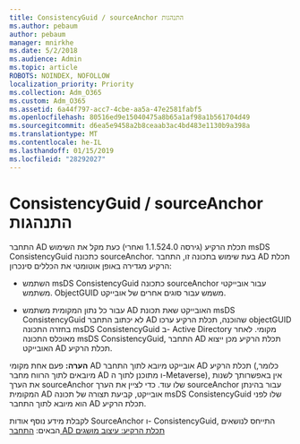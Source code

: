 ```yaml
---
title: ConsistencyGuid / sourceAnchor התנהגות
ms.author: pebaum
author: pebaum
manager: mnirkhe
ms.date: 5/2/2018
ms.audience: Admin
ms.topic: article
ROBOTS: NOINDEX, NOFOLLOW
localization_priority: Priority
ms.collection: Adm_O365
ms.custom: Adm_O365
ms.assetid: 6a44f797-acc7-4cbe-aa5a-47e2581fabf5
ms.openlocfilehash: 80516ed9e15040475a8b65a1af98a1b561704d49
ms.sourcegitcommit: d6ea5e9458a2b8ceaab3ac4bd483e1130b9a398a
ms.translationtype: MT
ms.contentlocale: he-IL
ms.lasthandoff: 01/15/2019
ms.locfileid: "28292027"
---
```

# <a name="consistencyguid--sourceanchor-behavior"></a>ConsistencyGuid / sourceAnchor התנהגות

התחבר AD תכלת הרקיע (גירסה 1.1.524.0 ואחרי) כעת מקל את השימוש msDS ConsistencyGuid כתכונה sourceAnchor. בעת שימוש בתכונה זו, התחבר AD תכלת הרקיע מגדירה באופן אוטומטי את הכללים סינכרון:
  
- השתמש msDS ConsistencyGuid כתכונה sourceAnchor עבור אובייקטי משתמש. ObjectGUID משמש עבור סוגים אחרים של אובייקט.
    
- עבור כל נתון המקומית משתמש AD האובייקט שאת תכונת msDS ConsistencyGuid לא יכתוב התחבר AD שהוכנה, תכלת הרקיע ערכו objectGUID בחזרה התכונה msDS ConsistencyGuid ב- Active Directory מקומי. לאחר מאוכלס התכונה msDS ConsistencyGuid, התחבר AD תכלת הרקיע מכן ייצוא האובייקט AD תכלת הרקיע.
    
 **הערה:** פעם אחת מקומי AD אובייקט מיובא לתוך התחבר AD תכלת הרקיע (כלומר, מיובאים לתוך הרווח מחבר AD ו מתוכנן לתוך ה-Metaverse), אין באפשרותך לשנות את הערך sourceAnchor שלו עוד. כדי לציין את הערך sourceAnchor עבור בהינתן המקומית AD אובייקט, קביעת תצורה של תכונה msDS ConsistencyGuid שלו לפני הוא מיובא לתוך התחבר AD תכלת הרקיע. 
  
לקבלת מידע נוסף אודות SourceAnchor ו- ConsistencyGuid, התייחס לנושאים הבאים: [התחבר AD תכלת הרקיע: עיצוב מושגים](https://docs.microsoft.com/en-us/azure/active-directory/connect/active-directory-aadconnect-design-concepts)
  

